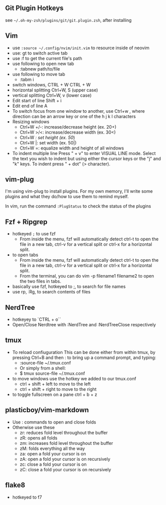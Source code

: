 ## Git Plugin Hotkeys

see `~/.oh-my-zsh/plugins/git/git.plugin.zsh`, after installing

## Vim

- use `:source ~/.config/nvim/init.vim` to resource inside of neovim
- use: gt to switch active tab
- use :f to get the current file's path
- use following to open new tab
    - :tabnew path/to/file
- use following to move tab
    - :tabm i
- switch windows, CTRL + W CTRL + W
- horizontal splitting Ctrl+W, S (upper case)
- vertical splitting Ctrl+W, v (lower case)
- Edit start of line Shift + i
- Edit end of line A
- To switch focus from one window to another, use Ctrl+w <direction> , where direction can be an arrow key or one of the h j k l characters
- Resizing windows
    - Ctrl+W +/-: increase/decrease height (ex. 20<C-w>+)
    - Ctrl+W >/<: increase/decrease width (ex. 30<C-w><)
    - Ctrl+W _: set height (ex. 50<C-w>_)
    - Ctrl+W |: set width (ex. 50<C-w>|)
    - Ctrl+W =: equalize width and height of all windows
- To indent multiple line Press "<SHIFT> + v" to enter VISUAL LINE mode. Select the text you wish to indent but using either the cursor keys or the "j" and "k" keys. To indent press "<SHIFT> + dot" (> character).

## vim-plug

I'm using vim-plug to install plugins. For my own memory, I'll write some plugins and what they do/how to use them to remind myself.

In vim, run the command `:PlugStatus` to check the status of the plugins

## Fzf + Ripgrep

- hotkeyed `;` to use fzf
    - From inside the menu, fzf will automatically detect ctrl-t to open the file in a new tab, ctrl-v for a vertical split or ctrl-x for a horizontal split.
- to open tabs
    - From inside the menu, fzf will automatically detect ctrl-t to open the file in a new tab, ctrl-v for a vertical split or ctrl-x for a horizontal split.
    - From the terminal, you can do vim -p filename1 filename2 to open the two files in tabs.
- basically use fzf, hotkeyed to ;, to search for file names
- use rp, :Rg, to search contents of files

## NerdTree

- hotkeyey to `CTRL + o``
- Open/Close Nerdtree with :NerdTree and :NerdTreeClose respectively

## tmux

- To reload confiuguration This can be done either from within tmux, by pressing Ctrl+B and then : to bring up a command prompt, and typing:
  - :source-file ~/.tmux.conf
  - Or simply from a shell:
  - $ tmux source-file ~/.tmux.conf
- to move windows use the hotkey we added to our tmux.conf
    - ctrl + shift + left to move to the left
    - ctrl + shift + right to move to the right
- to toggle fullscreen on a pane ctrl + b + z

## plasticboy/vim-markdown

- Use : commands to open and close folds
- Otherwise use these
    - zr: reduces fold level throughout the buffer
    - zR: opens all folds
    - zm: increases fold level throughout the buffer
    - zM: folds everything all the way
    - za: open a fold your cursor is on
    - zA: open a fold your cursor is on recursively
    - zc: close a fold your cursor is on
    - zC: close a fold your cursor is on recursively

## flake8

- hotkeyed to f7